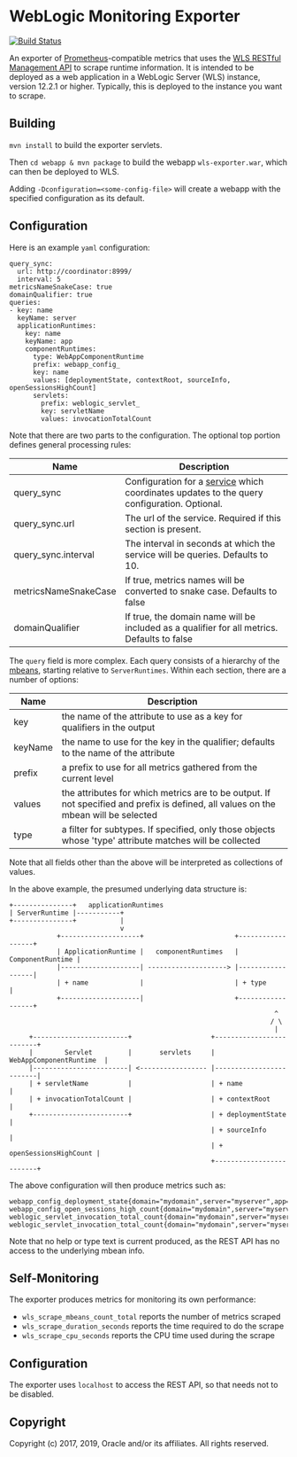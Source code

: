 WebLogic Monitoring Exporter
=====

[![Build Status](https://travis-ci.org/oracle/weblogic-monitoring-exporter.svg?branch=master)](https://travis-ci.org/oracle/weblogic-monitoring-exporter)

An exporter of [Prometheus](http://prometheus.io)-compatible metrics that uses the [WLS RESTful Management API](https://docs.oracle.com/middleware/1221/wls/WLRUR/overview.htm#WLRUR111) to scrape runtime information. 
It is intended to be deployed as a web application in a WebLogic Server (WLS) instance, version 12.2.1 or higher. Typically, this is deployed to the instance you want to scrape.

## Building

`mvn install` to build the exporter servlets. 

Then `cd webapp & mvn package` to build the webapp `wls-exporter.war`, which can then be deployed to WLS.

Adding `-Dconfiguration=<some-config-file>` will create a webapp with the specified configuration as its default.

## Configuration
Here is an example `yaml` configuration:
```
query_sync:
  url: http://coordinator:8999/
  interval: 5
metricsNameSnakeCase: true
domainQualifier: true
queries:
- key: name
  keyName: server
  applicationRuntimes:
    key: name
    keyName: app
    componentRuntimes:
      type: WebAppComponentRuntime
      prefix: webapp_config_
      key: name
      values: [deploymentState, contextRoot, sourceInfo, openSessionsHighCount]
      servlets:
        prefix: weblogic_servlet_
        key: servletName
        values: invocationTotalCount
```
Note that there are two parts to the configuration. The optional top portion defines general processing rules:

| Name | Description |
| --- | --- |
| query_sync | Configuration for a [service](config_coordinator/README.md) which coordinates updates to the query configuration. Optional. |
| query_sync.url | The url of the service. Required if this section is present. |
| query_sync.interval | The interval in seconds at which the service will be queries. Defaults to 10. |
| metricsNameSnakeCase | If true, metrics names will be converted to snake case. Defaults to false |
| domainQualifier | If true, the domain name will be included as a qualifier for all metrics. Defaults to false |

The `query` field is more complex. Each query consists of a hierarchy of the [mbeans](https://docs.oracle.com/middleware/1221/wls/WLMBR/core/index.html), starting relative to `ServerRuntimes`.
Within each section, there are a number of options:

| Name | Description |
| --- | --- |
| key | the name of the attribute to use as a key for qualifiers in the output |
| keyName | the name to use for the key in the qualifier; defaults to the name of the attribute |
| prefix | a prefix to use for all metrics gathered from the current level |
| values | the attributes for which metrics are to be output. If not specified and prefix is defined, all values on the mbean will be selected |
| type | a filter for subtypes. If specified, only those objects whose 'type' attribute matches will be collected |

Note that all fields other than the above will be interpreted as collections of values.

In the above example, the presumed underlying data structure is:
```
+---------------+   applicationRuntimes     
| ServerRuntime |-----------+                 
+---------------+           |
                            v
            +--------------------+                       +------------------+
            | ApplicationRuntime |   componentRuntimes   | ComponentRuntime |
            |--------------------| --------------------> |------------------|
            | + name             |                       | + type           |
            +--------------------|                       +------------------+
                                                                   ^
                                                                  / \
                                                                   |
     +------------------------+                    +-------------------------+
     |        Servlet         |       servlets     | WebAppComponentRuntime  |
     |------------------------| <----------------- |-------------------------|
     | + servletName          |                    | + name                  |
     | + invocationTotalCount |                    | + contextRoot           |
     +------------------------+                    | + deploymentState       |
                                                   | + sourceInfo            |
                                                   | + openSessionsHighCount |
                                                   +-------------------------+
```                                                             
 The above configuration will then produce metrics such as:
```
webapp_config_deployment_state{domain="mydomain",server="myserver",app="myapp",name="aWebApp"}                                                             
webapp_config_open_sessions_high_count{domain="mydomain",server="myserver",app="myapp",name="aWebApp"}
weblogic_servlet_invocation_total_count{domain="mydomain",server="myserver",app="myapp",name="aWebApp",servletName="servlet1"}                                                             
weblogic_servlet_invocation_total_count{domain="mydomain",server="myserver",app="myapp",name="aWebApp",servletName="simpleServlet"}                                                             
```                                                             
Note that no help or type text is current produced, as the REST API has no access to the underlying mbean info.


## Self-Monitoring

The exporter produces metrics for monitoring its own performance:

- `wls_scrape_mbeans_count_total` reports the number of metrics scraped
- `wls_scrape_duration_seconds` reports the time required to do the scrape
- `wls_scrape_cpu_seconds` reports the CPU time used during the scrape


## Configuration

The exporter uses `localhost` to access the REST API, so that needs not to be disabled.
 
## Copyright
 
 Copyright (c) 2017, 2019, Oracle and/or its affiliates. All rights reserved.


